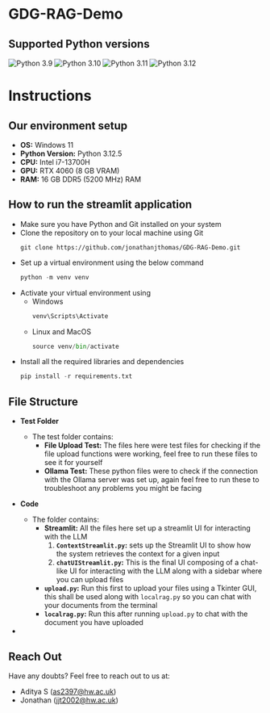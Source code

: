 # GDG-RAG-Demo

## Supported Python versions

![Python 3.9](https://github.com/jonathanjthomas/GDG-RAG-Demo/actions/workflows/python-3.9.yml/badge.svg)
![Python 3.10](https://github.com/jonathanjthomas/GDG-RAG-Demo/actions/workflows/python-3.10.yml/badge.svg)
![Python 3.11](https://github.com/jonathanjthomas/GDG-RAG-Demo/actions/workflows/python-3.11.yml/badge.svg)
![Python 3.12](https://github.com/jonathanjthomas/GDG-RAG-Demo/actions/workflows/python-3.12.yml/badge.svg)

# Instructions

## Our environment setup

- **OS:** Windows 11
- **Python Version:** Python 3.12.5
- **CPU:** Intel i7-13700H
- **GPU:** RTX 4060 (8 GB VRAM)
- **RAM:** 16 GB DDR5 (5200 MHz) RAM

## How to run the streamlit application

- Make sure you have Python and Git installed on your system
- Clone the repository on to your local machine using Git
  ```shell
  git clone https://github.com/jonathanjthomas/GDG-RAG-Demo.git
  ```
- Set up a virtual environment using the below command
  ```python
  python -m venv venv
  ```
- Activate your virtual environment using
  - Windows
    ```python
    venv\Scripts\Activate
    ```
  - Linux and MacOS
    ```python
    source venv/bin/activate
    ```
- Install all the required libraries and dependencies
  ```python
  pip install -r requirements.txt
  ```

## File Structure

- **Test Folder**

  - The test folder contains:
    - **File Upload Test:** The files here were test files for checking if the file upload functions were working, feel free to run these files to see it for yourself
    - **Ollama Test:** These python files were to check if the connection with the Ollama server was set up, again feel free to run these to troubleshoot any problems you might be facing
- **Code**

  - The folder contains:
    - **Streamlit:** All the files here set up a streamlit UI for interacting with the LLM
      1. **`ContextStreamlit.py`:** sets up the Streamlit UI to show how the system retrieves the context for a given input
      2. **`chatUIStreamlit.py`:** This is the final UI composing of a chat-like UI for interacting with the LLM along with a sidebar where you can upload files
    - **`upload.py`:** Run this first to upload your files using a Tkinter GUI, this shall be used along with `localrag.py` so you can chat with your documents from the terminal
    - **`localrag.py`:** Run this after running `upload.py` to chat with the document you have uploaded
- 

## Reach Out

Have any doubts? Feel free to reach out to us at:

- Aditya S (as2397@hw.ac.uk)
- Jonathan (jjt2002@hw.ac.uk)
